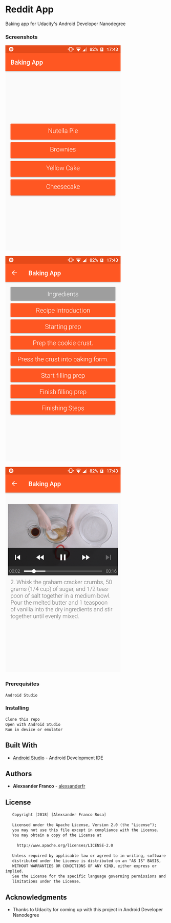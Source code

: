 # Reddit App

Baking app for Udacity's Android Developer Nanodegree

### Screenshots

![](https://raw.githubusercontent.com/alexsanderfr/baking-app/master/images/1.png)

![](https://raw.githubusercontent.com/alexsanderfr/baking-app/master/images/2.png)

![](https://raw.githubusercontent.com/alexsanderfr/baking-app/master/images/3.png)

### Prerequisites

```
Android Studio
```

### Installing

```
Clone this repo
Open with Android Studio
Run in device or emulator
```

## Built With

* [Android Studio](https://developer.android.com/studio/index.html) - Android Development IDE

## Authors

* **Alexsander Franco** -  [alexsanderfr](https://github.com/alexsanderfr)

## License

```
   Copyright [2018] [Alexsander Franco Rosa]

   Licensed under the Apache License, Version 2.0 (the "License");
   you may not use this file except in compliance with the License.
   You may obtain a copy of the License at

     http://www.apache.org/licenses/LICENSE-2.0

   Unless required by applicable law or agreed to in writing, software
   distributed under the License is distributed on an "AS IS" BASIS,
   WITHOUT WARRANTIES OR CONDITIONS OF ANY KIND, either express or implied.
   See the License for the specific language governing permissions and
   limitations under the License.
```

## Acknowledgments

* Thanks to Udacity for coming up with this project in Android Developer Nanodegree